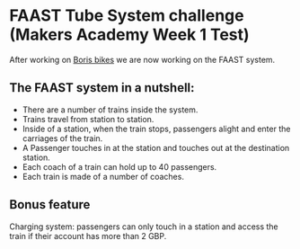 FAAST Tube System challenge (Makers Academy Week 1 Test)
=====

After working on [Boris bikes](https://github.com/MadameSardine/boris_bikes) we are now working on the FAAST system.

The FAAST system in a nutshell:
----------------

* There are a number of trains inside the system.
* Trains travel from station to station.
* Inside of a station, when the train stops, passengers alight and enter the carriages of the train.
* A Passenger touches in at the station and touches out at the destination station.
* Each coach of a train can hold up to 40 passengers.
* Each train is made of a number of coaches.

Bonus feature
-----
Charging system: passengers can only touch in a station and access the train if their account has more than 2 GBP.




